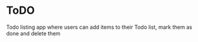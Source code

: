 # ToDO
Todo listing app where users can add items to their Todo list, mark them as done and delete them
